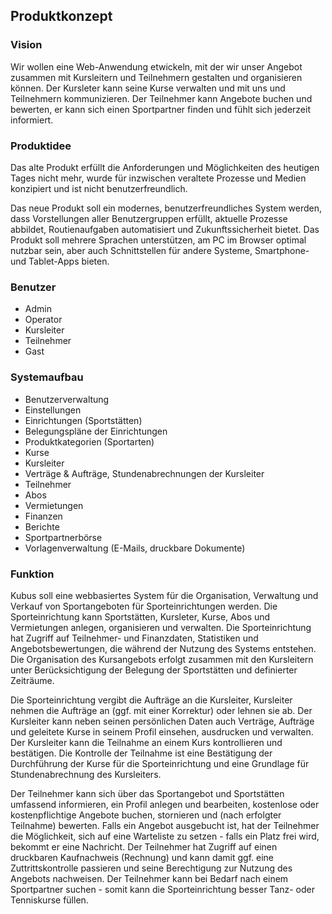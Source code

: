 ## Produktkonzept

### Vision
Wir wollen eine Web-Anwendung etwickeln, mit der wir unser Angebot zusammen mit Kursleitern und Teilnehmern gestalten und organisieren können. Der Kursleter kann seine Kurse verwalten und mit uns und Teilnehmern kommunizieren. Der Teilnehmer kann Angebote buchen und bewerten, er kann sich einen Sportpartner finden und fühlt sich jederzeit informiert. 

### Produktidee
Das alte Produkt erfüllt die Anforderungen und Möglichkeiten des heutigen Tages nicht mehr, wurde für inzwischen veraltete Prozesse und Medien konzipiert und ist nicht benutzerfreundlich.

Das neue Produkt soll ein modernes, benutzerfreundliches System werden, dass Vorstellungen aller Benutzergruppen erfüllt, aktuelle Prozesse abbildet, Routienaufgaben automatisiert und Zukunftssicherheit bietet. Das Produkt soll mehrere Sprachen unterstützen, am PC im Browser optimal nutzbar sein, aber auch Schnittstellen für andere Systeme, Smartphone- und Tablet-Apps bieten. 

### Benutzer
- Admin
- Operator
- Kursleiter
- Teilnehmer
- Gast

### Systemaufbau
- Benutzerverwaltung
- Einstellungen
- Einrichtungen (Sportstätten)
- Belegungspläne der Einrichtungen
- Produktkategorien (Sportarten)
- Kurse
- Kursleiter
- Verträge & Aufträge, Stundenabrechnungen der Kursleiter
- Teilnehmer
- Abos
- Vermietungen
- Finanzen
- Berichte
- Sportpartnerbörse
- Vorlagenverwaltung (E-Mails, druckbare Dokumente)

### Funktion
Kubus soll eine webbasiertes System für die Organisation, Verwaltung und Verkauf von Sportangeboten für Sporteinrichtungen werden. Die Sporteinrichtung kann Sportstätten, Kursleter, Kurse, Abos und Vermietungen anlegen, organisieren und verwalten. Die Sporteinrichtung hat Zugriff auf Teilnehmer- und Finanzdaten, Statistiken und Angebotsbewertungen, die während der Nutzung des Systems entstehen. Die Organisation des Kursangebots erfolgt zusammen mit den Kursleitern unter Berücksichtigung der Belegung der Sportstätten und definierter Zeiträume. 

Die Sporteinrichtung vergibt die Aufträge an die Kursleiter, Kursleiter nehmen die Aufträge an (ggf. mit einer Korrektur) oder lehnen sie ab. Der Kursleiter kann neben seinen persönlichen Daten auch Verträge, Aufträge und geleitete Kurse in seinem Profil einsehen, ausdrucken und verwalten. Der Kursleiter kann die Teilnahme an einem Kurs kontrollieren und bestätigen. Die Kontrolle der Teilnahme ist eine Bestätigung der Durchführung der Kurse für die Sporteinrichtung und eine Grundlage für Stundenabrechnung des Kursleiters.

Der Teilnehmer kann sich über das Sportangebot und Sportstätten umfassend informieren, ein Profil anlegen und bearbeiten, kostenlose oder kostenpflichtige Angebote buchen, stornieren und (nach erfolgter Teilnahme) bewerten. Falls ein Angebot ausgebucht ist, hat der Teilnehmer die Möglichkeit, sich auf eine Warteliste zu setzen - falls ein Platz frei wird, bekommt er eine Nachricht. Der Teilnehmer hat Zugriff auf einen druckbaren Kaufnachweis (Rechnung) und kann damit ggf. eine Zuttrittskontrolle passieren und seine Berechtigung zur Nutzung des Angebots nachweisen. Der Teilnehmer kann bei Bedarf nach einem Sportpartner suchen - somit kann die Sporteinrichtung besser Tanz- oder Tenniskurse füllen.
